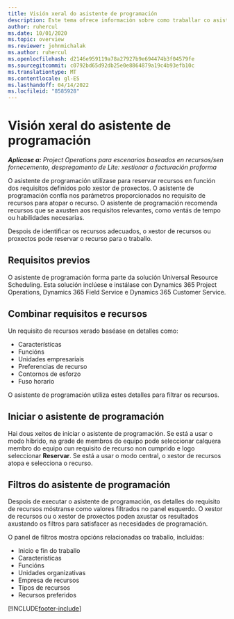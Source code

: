 ```yaml
---
title: Visión xeral do asistente de programación
description: Este tema ofrece información sobre como traballar co asistente de programación para reservar recursos.
author: ruhercul
ms.date: 10/01/2020
ms.topic: overview
ms.reviewer: johnmichalak
ms.author: ruhercul
ms.openlocfilehash: d2146e959119a78a27927b9e694474b3f04579fe
ms.sourcegitcommit: c0792bd65d92db25e0e8864879a19c4b93efb10c
ms.translationtype: MT
ms.contentlocale: gl-ES
ms.lasthandoff: 04/14/2022
ms.locfileid: "8585928"
---
```

# <a name="schedule-assistant-overview"></a>Visión xeral do asistente de programación

_**Aplícase a:** Project Operations para escenarios baseados en recursos/sen fornecemento, despregamento de Lite: xestionar a facturación proforma_

O asistente de programación utilízase para reservar recursos en función dos requisitos definidos polo xestor de proxectos. O asistente de programación confía nos parámetros proporcionados no requisito de recursos para atopar o recurso. O asistente de programación recomenda recursos que se axusten aos requisitos relevantes, como ventás de tempo ou habilidades necesarias.

Despois de identificar os recursos adecuados, o xestor de recursos ou proxectos pode reservar o recurso para o traballo.

## <a name="prerequisites"></a>Requisitos previos

O asistente de programación forma parte da solución Universal Resource Scheduling. Esta solución inclúese e instálase con Dynamics 365 Project Operations, Dynamics 365 Field Service e Dynamics 365 Customer Service.

## <a name="matching-requirements-and-resources"></a>Combinar requisitos e recursos

Un requisito de recursos xerado baséase en detalles como:

-   Características
-   Funcións
-   Unidades empresariais
-   Preferencias de recurso
-   Contornos de esforzo
-   Fuso horario

O asistente de programación utiliza estes detalles para filtrar os recursos.

## <a name="launch-the-schedule-assistant"></a>Iniciar o asistente de programación

Hai dous xeitos de iniciar o asistente de programación. Se está a usar o modo híbrido, na grade de membros do equipo pode seleccionar calquera membro do equipo cun requisito de recurso non cumprido e logo seleccionar **Reservar**. Se está a usar o modo central, o xestor de recursos atopa e selecciona o recurso.

## <a name="schedule-assistant-filters"></a>Filtros do asistente de programación

Despois de executar o asistente de programación, os detalles do requisito de recursos móstranse como valores filtrados no panel esquerdo. O xestor de recursos ou o xestor de proxectos poden axustar os resultados axustando os filtros para satisfacer as necesidades de programación.

O panel de filtros mostra opcións relacionadas co traballo, incluídas:

-   Inicio e fin do traballo
-   Características
-   Funcións
-   Unidades organizativas
-   Empresa de recursos
-   Tipos de recursos
-   Recursos preferidos


[!INCLUDE[footer-include](../includes/footer-banner.md)]
